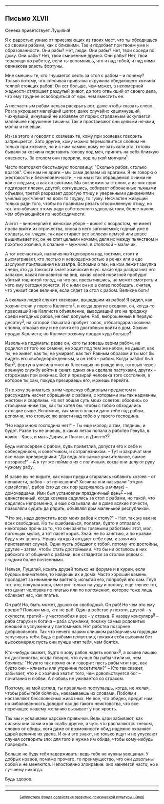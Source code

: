

* * *

## Письмо XLVII

Сенека приветствует Луцилия!

Я с радостью узнаю от приезжающих из твоих мест, что ты обходишься со своими рабами, как с близкими. Так и подобает при твоем уме и образованности. Они рабы? Нет, люди. Они рабы? Нет, твои соседи по дому. Они рабы? Нет, твои смиренные друзья. Они рабы? Нет, твои товарищи по рабству, если ты вспомнишь, что и над тобой, и над ними одинакова власть фортуны.

Мне смешны те, кто гнушается сесть за стол с рабом – и почему? Только потому, что спесивая привычка окружила обедающего хозяина толпой стоящих рабов! Он ест больше, чем может, в непомерной жадности отягощает раздутый живот, до того отвыкший от своего дела, что ему труднее освободиться от еды. чем вместить ее.

А несчастным рабам нельзя раскрыть рот, даже чтобы сказать слово. Розга укрощает малейший шепот, даже случайно кашлянувший, чихнувший, икнувший не избавлен от порки: страданьем искупается малейшее нарушение тишины. Так и простаивают они целыми ночами, молча и не евши.

Из-за этого и говорят о хозяевах те, кому при хозяевах говорить запрещается. Зато другие, кому можно перемолвиться словом не только при хозяине, но и с ним самим, кому не затыкали рта, готовы бывали за хозяина подставить голову под меч, принять на себя близкую опасность. За столом они говорили, под пыткой молчали<sup>[1](refer.htm#pXLVII-1)</sup>.

Часто повторяют бесстыдную пословицу: "Сколько рабов, столько врагов". Они нам не враги – мы сами делаем их врагами. Я не говорю о жестокости и бесчеловечности, – но мы и так обращаемся с ними не как с людьми, а как со скотами. Мы возлежим за столом, а из них один подтирает плевки, другой, согнувшись, собирает оброненные пьяными объедки, третий разрезает дорогую птицу и уверенными движениями умелых рук членит на доли то грудку, то гузку. Несчастен живущий только ради того, чтобы по правилам резать откормленную птицу, но тот, кто обучает этому ради собственного удовольствия, более жалок, чем обучающийся по необходимости.

А этот – виночерпий в женском уборе – воюет с возрастом, не имеет права выйти из отрочества, снова в него загоняемый; годный уже в солдаты, он гладок, так как стирает все волоски пемзой или вовсе выщипывает их; он не спит целыми ночами, деля их между пьянством и похотью хозяина, в спальне – мужчина, в столовой – мальчик.

А тот несчастный, назначенный цензором над гостями, стоит и высматривает, кто лестью и невоздержностью в речах или в еде заслужит приглашения на завтра. Вспомни о тех, на ком лежит закупка снеди, кто до тонкости знает хозяйский вкус: какая еда раздразнит его запахом, какая понравится на вид, какая своей новизной пробудит убитый тошнотой голод, на что он, пресытившись, не может смотреть и чего ему сегодня хочется. И с ними он не в силах пообедать, считая, что унизит свое величие, если сядет за стол с рабом. Великие боги!

А сколько людей служит хозяевам, вышедшим из рабов! Я видел, как хозяин стоял у порога Каллиста<sup>[2](refer.htm#pXLVII-2)</sup>, и когда другие входили, он, когда-то повесивший на Каллиста объявление, выводивший его на продажу среди негодных рабов, не был допущен. Раб, выброшенный в первую десятку<sup>[3](refer.htm#pXLVII-3)</sup>, на которой глашатай пробует голос, отблагодарил хозяина сполна, отказав ему и не сочтя его достойным войти в дом. Хозяин продал Каллиста; но Каллист хозяину продал куда больше<sup>[4](refer.htm#pXLVII-4)</sup>.

Изволь-ка подумать: разве он, кого ты зовешь своим рабом, не родился от того же семени, не ходит под тем же небом, не дышит, как ты, не живет, как ты, не умирает, как ты? Равным образом и ты мог бы видеть его свободнорожденным, и он тебя – рабом. Когда разбит был Вар<sup>[5](refer.htm#pXLVII-5)</sup>, фортуна унизила многих блестящих по рождению, готовых через военную службу войти в сенат: одних она сделала пастухами, других – сторожами при хижинах. Вот и презирай человека того состояния, в которое ты сам, покуда презираешь его, можешь перейти.

Я не хочу заниматься этим чересчур обширным предметом и рассуждать насчет обращения с рабами, с которыми мы так надменны, жестоки и сварливы. Но вот общая суть моих советов: обходись со стоящими ниже так, как ты хотел бы. чтобы с тобою обходились стоящие выше. Вспомнив, как много власти дано тебе над рабом, вспомни, что столько же власти над тобою у твоего господина.

"Но надо мною господина нет!" – Ты еще молод; а там, глядишь, и будет. Разве ты не знаешь, в каких летах попала в рабство Гекуба, в каких – Крез, и мать Дария, и Платон, и Диоген?<sup>[6](refer.htm#pXLVII-6)</sup>

Будь милосерден с рабом, будь приветлив, допусти его к себе и собеседником, и советчиком, и сотрапезником. – Тут и закричат мне все наши привередники: "Да ведь это самое унизительное, самое позорное!" – А я тут же поймаю их с поличным, когда они целуют руку чужому рабу.

И разве вы не видите, как наши предки старались избавить хозяев – от ненависти, рабов – от поношения? Хозяина они называли "отцом семейства", рабов (это до сих пор удержалось в мимах) – домочадцами. Ими был установлен праздничный день<sup>[7](refer.htm#pXLVII-7)</sup> – не единственный, когда хозяева садились за стол с рабами, но такой, что садились непременно, и еще оказывали им в доме всякие почести, позволяли судить да рядить, объявляя дом маленькой республикой.

"Что же, надо допустить всех моих рабов к столу?" – Нет, так же как не всех свободных. Но ты ошибаешься, полагая, будто я отправлю некоторых прочь за то, что они заняты грязными работами: этот, мол, погонщик мулов, а тот пасет коров. Знай: не по занятию, а по нравам буду я их ценить. Нравы каждый создает себе сам, к занятию приставляет случай. Одни пусть обедают с тобой, потому что достойны, другие – затем, чтобы стать достойными. Что бы ни осталось в них рабского от общения с рабами, все сгладится за столом рядом с людьми более почтенными.

Нельзя, Луцилий, искать друзей только на форуме и в курии; если будешь внимателен, то найдешь их и дома. Часто хороший камень пропадает за неимением ваятеля; испытай его, попробуй его сам. Глуп тот, кто, покупая коня, смотрит только на узду и попону, еще глупее тот, кто ценит человека по платью или по положению, которое тоже лишь облекает нас, как платье.

Он раб! Но, быть может, душою он свободный. Он раб! Но чем это ему вредит? Покажи мне, кто не раб. Один в рабстве у похоти, другой – у скупости, третий – у честолюбия и все – у страха. Я назову консуляра<sup>[8](refer.htm#pXLVII-8)</sup> – раба старухи и богача – раба служанки, покажу самых родовитых юношей в услужении у пантомимов. Нет рабства позорнее добровольного. Так что нечего нашим слишком разборчивым гордецам запугивать тебя. Будь с рабами приветлив, покажи себя высоким без высокомерия: пусть они лучше чтят тебя, чем боятся.

Кто-нибудь скажет, будто я зову рабов надеть колпак<sup>[9](refer.htm#pXLVII-9)</sup>, а хозяев лишаю их достоинства, когда говорю, что лучше бы рабы чтили их, чем боялись: "Неужто так прямо он и говорит: пусть рабы чтят нас, как будто они – клиенты или утренние посетители?" – Кто так скажет, забывает, что и с хозяина хватит того, чем довольствуется бог – почитания и любви. А любовь не уживается со страхом.

Поэтому, на мой взгляд, ты правильно поступаешь, когда, не желая, чтобы рабы тебя боялись, наказываешь их словами. Побоями наставляют бессловесных животных. Не все, что обидно, вредит нам; но избалованность доводит нас до такого неистовства, что все перечащее нашему желанию вызывает у нас ярость.

Так мы и усваиваем царские привычки. Ведь цари забывают, как сильны они сами и как слабы другие, и чуть что распаляются гневом, словно от обиды, хотя даже от возможности обид надежно охраняет царей величие их удела. И они это знают, но только ищут и не упускают случая сотворить зло: для того и нужна им обида, чтобы кому-нибудь повредить.

Больше не буду тебя задерживать: ведь тебе не нужны увещанья. У добрых нравов, помимо прочего, то преимущество, что они довольны собой и не меняются. Непостоянно злонравие: оно меняется часто, но к лучшему никогда.

Будь здоров.

<div align="center">

* * *



* * *

[<small>Библиотека Фонда содействия развитию психической культуры (Киев)</small>](mailto:webmaster@psylib.kiev.ua)</div>
